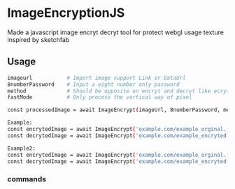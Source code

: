 # ImageEncryptionJS
Made a javascript image encryt decryt tool for protect webgl usage texture inspired by sketchfab

## Usage

```sh
imageurl           # Import image support Link or DataUrl
8numberPassword    # Input a eight number only password
method             # Should be opposite on encryt and decryt like ecryt in 0 and decrt in 1
fastMode           # Only process the vertical way of pixel

const processedImage = await ImageEncrypt(imageUrl, 8numberPassword, method , fastMode);

Example:
const encrytedImage = await ImageEncrypt('example.com/example_orginal.jpg', '63455326', 0 , 0);
const decrytedImage = await ImageEncrypt('example.com/example_encryted.jpg', '63455326', 1 , 0);

Example2:
const encrytedImage = await ImageEncrypt('example.com/example_orginal.jpg', '63455326', 1 , 1);
const decrytedImage = await ImageEncrypt('example.com/example_encryted.jpg', '63455326', 0 , 1);
```

### commands

